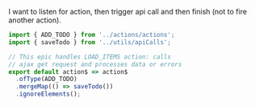 I want to listen for action, then trigger api call and then finish (not to fire another action).

```javascript
import { ADD_TODO } from '../actions/actions';
import { saveTodo } from '../utils/apiCalls';

// This epic handles LOAD_ITEMS action: calls
// ajax get request and processes data or errors
export default action$ => action$
  .ofType(ADD_TODO)
  .mergeMap(() => saveTodo())
  .ignoreElements();

```
